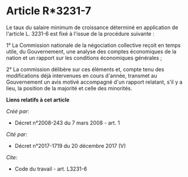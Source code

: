 # Article R*3231-7

Le taux du salaire minimum de croissance déterminé en application de l'article L. 3231-6 est fixé à l'issue de la procédure
suivante : 

1° La Commission nationale de la négociation collective reçoit en temps utile, du Gouvernement, une analyse des comptes
économiques de la nation et un rapport sur les conditions économiques générales ; 

2° La commission délibère sur ces éléments et, compte tenu des modifications déjà intervenues en cours d'année, transmet au
Gouvernement un avis motivé accompagné d'un rapport relatant, s'il y a lieu, la position de la majorité et celle des
minorités.

**Liens relatifs à cet article**

_Créé par_:

  - Décret n°2008-243 du 7 mars 2008 - art. 1

_Cité par_:

  - Décret n°2017-1719 du 20 décembre 2017 (V)

_Cite_:

  - Code du travail - art. L3231-6
